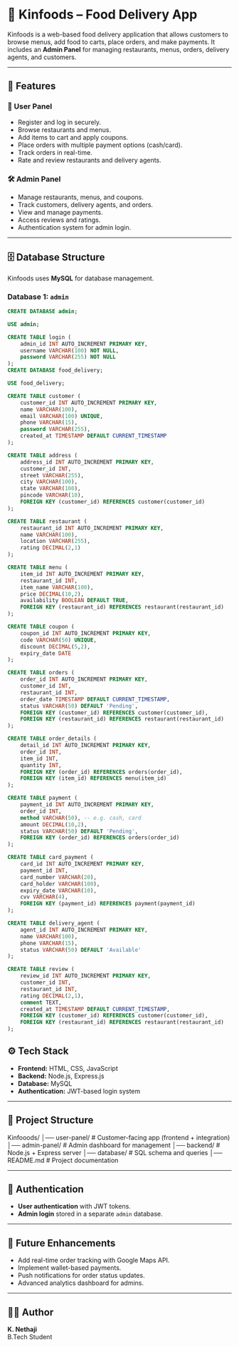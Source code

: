 # 🍴 Kinfoods – Food Delivery App  

Kinfoods is a web-based food delivery application that allows customers to browse menus, add food to carts, place orders, and make payments. It includes an **Admin Panel** for managing restaurants, menus, orders, delivery agents, and customers.  

---

## 🚀 Features  

### 👤 User Panel  
- Register and log in securely.  
- Browse restaurants and menus.  
- Add items to cart and apply coupons.  
- Place orders with multiple payment options (cash/card).  
- Track orders in real-time.  
- Rate and review restaurants and delivery agents.  

### 🛠 Admin Panel  
- Manage restaurants, menus, and coupons.  
- Track customers, delivery agents, and orders.  
- View and manage payments.  
- Access reviews and ratings.  
- Authentication system for admin login.  

---

## 🗄️ Database Structure  

Kinfoods uses **MySQL** for database management.  

### Database 1: `admin`  
```sql
CREATE DATABASE admin;

USE admin;

CREATE TABLE login (
    admin_id INT AUTO_INCREMENT PRIMARY KEY,
    username VARCHAR(100) NOT NULL,
    password VARCHAR(255) NOT NULL
);
CREATE DATABASE food_delivery;

USE food_delivery;

CREATE TABLE customer (
    customer_id INT AUTO_INCREMENT PRIMARY KEY,
    name VARCHAR(100),
    email VARCHAR(100) UNIQUE,
    phone VARCHAR(15),
    password VARCHAR(255),
    created_at TIMESTAMP DEFAULT CURRENT_TIMESTAMP
);

CREATE TABLE address (
    address_id INT AUTO_INCREMENT PRIMARY KEY,
    customer_id INT,
    street VARCHAR(255),
    city VARCHAR(100),
    state VARCHAR(100),
    pincode VARCHAR(10),
    FOREIGN KEY (customer_id) REFERENCES customer(customer_id)
);

CREATE TABLE restaurant (
    restaurant_id INT AUTO_INCREMENT PRIMARY KEY,
    name VARCHAR(100),
    location VARCHAR(255),
    rating DECIMAL(2,1)
);

CREATE TABLE menu (
    item_id INT AUTO_INCREMENT PRIMARY KEY,
    restaurant_id INT,
    item_name VARCHAR(100),
    price DECIMAL(10,2),
    availability BOOLEAN DEFAULT TRUE,
    FOREIGN KEY (restaurant_id) REFERENCES restaurant(restaurant_id)
);

CREATE TABLE coupon (
    coupon_id INT AUTO_INCREMENT PRIMARY KEY,
    code VARCHAR(50) UNIQUE,
    discount DECIMAL(5,2),
    expiry_date DATE
);

CREATE TABLE orders (
    order_id INT AUTO_INCREMENT PRIMARY KEY,
    customer_id INT,
    restaurant_id INT,
    order_date TIMESTAMP DEFAULT CURRENT_TIMESTAMP,
    status VARCHAR(50) DEFAULT 'Pending',
    FOREIGN KEY (customer_id) REFERENCES customer(customer_id),
    FOREIGN KEY (restaurant_id) REFERENCES restaurant(restaurant_id)
);

CREATE TABLE order_details (
    detail_id INT AUTO_INCREMENT PRIMARY KEY,
    order_id INT,
    item_id INT,
    quantity INT,
    FOREIGN KEY (order_id) REFERENCES orders(order_id),
    FOREIGN KEY (item_id) REFERENCES menu(item_id)
);

CREATE TABLE payment (
    payment_id INT AUTO_INCREMENT PRIMARY KEY,
    order_id INT,
    method VARCHAR(50), -- e.g. cash, card
    amount DECIMAL(10,2),
    status VARCHAR(50) DEFAULT 'Pending',
    FOREIGN KEY (order_id) REFERENCES orders(order_id)
);

CREATE TABLE card_payment (
    card_id INT AUTO_INCREMENT PRIMARY KEY,
    payment_id INT,
    card_number VARCHAR(20),
    card_holder VARCHAR(100),
    expiry_date VARCHAR(10),
    cvv VARCHAR(4),
    FOREIGN KEY (payment_id) REFERENCES payment(payment_id)
);

CREATE TABLE delivery_agent (
    agent_id INT AUTO_INCREMENT PRIMARY KEY,
    name VARCHAR(100),
    phone VARCHAR(15),
    status VARCHAR(50) DEFAULT 'Available'
);

CREATE TABLE review (
    review_id INT AUTO_INCREMENT PRIMARY KEY,
    customer_id INT,
    restaurant_id INT,
    rating DECIMAL(2,1),
    comment TEXT,
    created_at TIMESTAMP DEFAULT CURRENT_TIMESTAMP,
    FOREIGN KEY (customer_id) REFERENCES customer(customer_id),
    FOREIGN KEY (restaurant_id) REFERENCES restaurant(restaurant_id)
);
```

## ⚙️ Tech Stack  

- **Frontend:** HTML, CSS, JavaScript  
- **Backend:** Node.js, Express.js  
- **Database:** MySQL  
- **Authentication:** JWT-based login system


---

## 📂 Project Structure

Kinfooods/
│── user-panel/ # Customer-facing app (frontend + integration)
│── admin-panel/ # Admin dashboard for management
│── backend/ # Node.js + Express server
│── database/ # SQL schema and queries
│── README.md # Project documentation 



---

## 🔑 Authentication  

- **User authentication** with JWT tokens.  
- **Admin login** stored in a separate `admin` database.  

---

## 🚧 Future Enhancements  

- Add real-time order tracking with Google Maps API.  
- Implement wallet-based payments.  
- Push notifications for order status updates.  
- Advanced analytics dashboard for admins.  

---

## 👨‍💻 Author  

**K. Nethaji**  
B.Tech Student 


